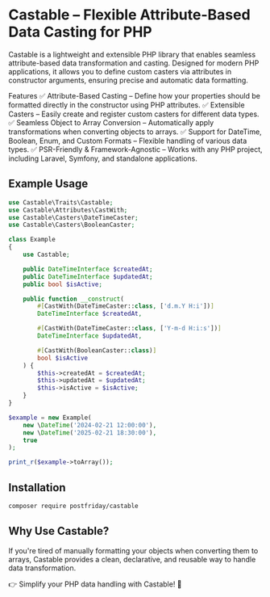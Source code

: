 # Castable – Flexible Attribute-Based Data Casting for PHP
Castable is a lightweight and extensible PHP library that enables seamless attribute-based data transformation and casting. Designed for modern PHP applications, it allows you to define custom casters via attributes in constructor arguments, ensuring precise and automatic data formatting.

Features
✅ Attribute-Based Casting – Define how your properties should be formatted directly in the constructor using PHP attributes.
✅ Extensible Casters – Easily create and register custom casters for different data types.
✅ Seamless Object to Array Conversion – Automatically apply transformations when converting objects to arrays.
✅ Support for DateTime, Boolean, Enum, and Custom Formats – Flexible handling of various data types.
✅ PSR-Friendly & Framework-Agnostic – Works with any PHP project, including Laravel, Symfony, and standalone applications.

## Example Usage
```php
use Castable\Traits\Castable;
use Castable\Attributes\CastWith;
use Castable\Casters\DateTimeCaster;
use Castable\Casters\BooleanCaster;

class Example
{
    use Castable;

    public DateTimeInterface $createdAt;
    public DateTimeInterface $updatedAt;
    public bool $isActive;

    public function __construct(
        #[CastWith(DateTimeCaster::class, ['d.m.Y H:i'])] 
        DateTimeInterface $createdAt,

        #[CastWith(DateTimeCaster::class, ['Y-m-d H:i:s'])]
        DateTimeInterface $updatedAt,

        #[CastWith(BooleanCaster::class)]
        bool $isActive
    ) {
        $this->createdAt = $createdAt;
        $this->updatedAt = $updatedAt;
        $this->isActive = $isActive;
    }
}

$example = new Example(
    new \DateTime('2024-02-21 12:00:00'),
    new \DateTime('2025-02-21 18:30:00'),
    true
);

print_r($example->toArray());
```

## Installation
```sh
composer require postfriday/castable
```

## Why Use Castable?
If you're tired of manually formatting your objects when converting them to arrays, Castable provides a clean, declarative, and reusable way to handle data transformation.

👉 Simplify your PHP data handling with Castable! 🚀
